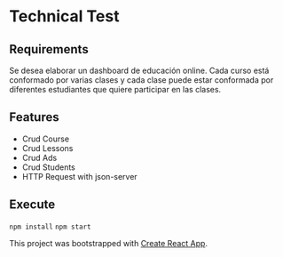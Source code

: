 # Technical Test

## Requirements

Se desea elaborar un dashboard de educación online. Cada curso está conformado por varias clases y cada clase puede estar conformada por diferentes estudiantes que quiere participar en las clases.

## Features

- Crud Course
- Crud Lessons
- Crud Ads
- Crud Students
- HTTP Request with json-server

## Execute

`npm install`
`npm start`

This project was bootstrapped with [Create React App](https://github.com/facebook/create-react-app).
